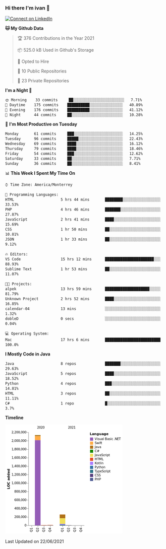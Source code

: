 ### Hi there I'm ivan 👋
[![Connect on LinkedIn](https://img.shields.io/badge/--linkedin?label=LinkedIn&logo=LinkedIn&style=social)](https://www.linkedin.com/in/ivanjtm)
<!--START_SECTION:waka-->
**🐱 My Github Data** 

> 🏆 376 Contributions in the Year 2021
 > 
> 📦 525.0 kB Used in Github's Storage 
 > 
> 💼 Opted to Hire
 > 
> 📜 10 Public Repositories 
 > 
> 🔑 23 Private Repositories  
 > 
**I'm a Night 🦉** 

```text
🌞 Morning    33 commits     ██░░░░░░░░░░░░░░░░░░░░░░░   7.71% 
🌆 Daytime    175 commits    ██████████░░░░░░░░░░░░░░░   40.89% 
🌃 Evening    176 commits    ██████████░░░░░░░░░░░░░░░   41.12% 
🌙 Night      44 commits     ██░░░░░░░░░░░░░░░░░░░░░░░   10.28%

```
📅 **I'm Most Productive on Tuesday** 

```text
Monday       61 commits     ███░░░░░░░░░░░░░░░░░░░░░░   14.25% 
Tuesday      96 commits     █████░░░░░░░░░░░░░░░░░░░░   22.43% 
Wednesday    69 commits     ████░░░░░░░░░░░░░░░░░░░░░   16.12% 
Thursday     79 commits     ████░░░░░░░░░░░░░░░░░░░░░   18.46% 
Friday       54 commits     ███░░░░░░░░░░░░░░░░░░░░░░   12.62% 
Saturday     33 commits     ██░░░░░░░░░░░░░░░░░░░░░░░   7.71% 
Sunday       36 commits     ██░░░░░░░░░░░░░░░░░░░░░░░   8.41%

```


📊 **This Week I Spent My Time On** 

```text
⌚︎ Time Zone: America/Monterrey

💬 Programming Languages: 
HTML                     5 hrs 44 mins       ████████░░░░░░░░░░░░░░░░░   33.53% 
PHP                      4 hrs 46 mins       ███████░░░░░░░░░░░░░░░░░░   27.87% 
JavaScript               2 hrs 41 mins       ████░░░░░░░░░░░░░░░░░░░░░   15.69% 
CSS                      1 hr 50 mins        ██░░░░░░░░░░░░░░░░░░░░░░░   10.81% 
JSON                     1 hr 33 mins        ██░░░░░░░░░░░░░░░░░░░░░░░   9.12%

🔥 Editors: 
VS Code                  15 hrs 12 mins      ██████████████████████░░░   88.93% 
Sublime Text             1 hr 53 mins        ██░░░░░░░░░░░░░░░░░░░░░░░   11.07%

🐱‍💻 Projects: 
alpek                    13 hrs 59 mins      ████████████████████░░░░░   81.79% 
Unknown Project          2 hrs 52 mins       ████░░░░░░░░░░░░░░░░░░░░░   16.85% 
calendar-04              13 mins             ░░░░░░░░░░░░░░░░░░░░░░░░░   1.32% 
dobleD                   0 secs              ░░░░░░░░░░░░░░░░░░░░░░░░░   0.04%

💻 Operating System: 
Mac                      17 hrs 6 mins       █████████████████████████   100.0%

```

**I Mostly Code in Java** 

```text
Java                     8 repos             ███████░░░░░░░░░░░░░░░░░░   29.63% 
JavaScript               5 repos             ████░░░░░░░░░░░░░░░░░░░░░   18.52% 
Python                   4 repos             ███░░░░░░░░░░░░░░░░░░░░░░   14.81% 
HTML                     3 repos             ██░░░░░░░░░░░░░░░░░░░░░░░   11.11% 
C#                       1 repo              █░░░░░░░░░░░░░░░░░░░░░░░░   3.7%

```


**Timeline**

![Chart not found](https://raw.githubusercontent.com/ivanjtm/ivanjtm/main/charts/bar_graph.png) 


 Last Updated on 22/06/2021
<!--END_SECTION:waka-->

<!--
<p align="center">
  <img src ="https://github-readme-stats.vercel.app/api?username=ivanjtm&show_icons=true&count_private=true&theme=default&hide_border=true&include_all_commits=true?count_private=true">
  <img src ="https://github-readme-stats.vercel.app/api/top-langs/?username=ivanjtm&layout=compact&hide_border=true&langs_count=50">
  <img src="https://github-readme-stats.vercel.app/api/wakatime?username=ivanjtm&hide_border=true"> 
</p>
-->
